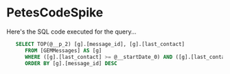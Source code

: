 # PetesCodeSpike

Here's the SQL code executed for the query...

``` sql
   SELECT TOP(@__p_2) [g].[message_id], [g].[last_contact]
      FROM [GEMMessages] AS [g]
      WHERE ([g].[last_contact] >= @__startDate_0) AND ([g].[last_contact] <= @__endDate_1)
      ORDER BY [g].[message_id] DESC

```
